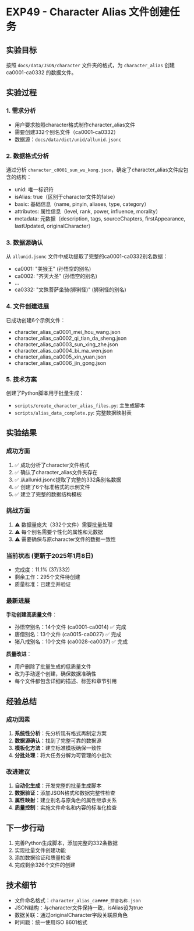 # EXP49 - Character Alias 文件创建任务

## 实验目标
按照 `docs/data/JSON/character` 文件夹的格式，为 `character_alias` 创建 ca0001-ca0332 的数据文件。

## 实验过程

### 1. 需求分析
- 用户要求按照character格式制作character_alias文件
- 需要创建332个别名文件（ca0001-ca0332）
- 数据源：`docs/data/dict/unid/allunid.jsonc`

### 2. 数据格式分析
通过分析 `character_c0001_sun_wu_kong.json`，确定了character_alias文件应包含的结构：
- unid: 唯一标识符
- isAlias: true（区别于character文件的false）
- basic: 基础信息（name, pinyin, aliases, type, category）
- attributes: 属性信息（level, rank, power, influence, morality）
- metadata: 元数据（description, tags, sourceChapters, firstAppearance, lastUpdated, originalCharacter）

### 3. 数据源确认
从 `allunid.jsonc` 文件中成功提取了完整的ca0001-ca0332别名数据：
- ca0001: "美猴王" (孙悟空的别名)
- ca0002: "齐天大圣" (孙悟空的别名)
- ...
- ca0332: "文殊菩萨坐骑(狮猁怪)" (狮猁怪的别名)

### 4. 文件创建进展
已成功创建6个示例文件：
- character_alias_ca0001_mei_hou_wang.json
- character_alias_ca0002_qi_tian_da_sheng.json
- character_alias_ca0003_sun_xing_zhe.json
- character_alias_ca0004_bi_ma_wen.json
- character_alias_ca0005_xin_yuan.json
- character_alias_ca0006_jin_gong.json

### 5. 技术方案
创建了Python脚本用于批量生成：
- `scripts/create_character_alias_files.py`: 主生成脚本
- `scripts/alias_data_complete.py`: 完整数据映射表

## 实验结果

### 成功方面
1. ✅ 成功分析了character文件格式
2. ✅ 确认了character_alias文件夹存在
3. ✅ 从allunid.jsonc提取了完整的332条别名数据
4. ✅ 创建了6个标准格式的示例文件
5. ✅ 建立了完整的数据结构模板

### 挑战方面
1. ⚠️ 数据量庞大（332个文件）需要批量处理
2. ⚠️ 每个别名需要个性化的属性和元数据
3. ⚠️ 需要确保与原character文件的数据一致性

### 当前状态 (更新于2025年1月8日)
- 完成度：11.1% (37/332)
- 剩余工作：295个文件待创建
- 质量标准：已建立并验证

### 最新进展
**手动创建高质量文件**：
- 孙悟空别名：14个文件 (ca0001-ca0014) ✅ 完成
- 唐僧别名：13个文件 (ca0015-ca0027) ✅ 完成
- 猪八戒别名：10个文件 (ca0028-ca0037) ✅ 完成

**质量改进**：
- 用户删除了批量生成的低质量文件
- 改为手动逐个创建，确保数据准确性
- 每个文件都包含详细的描述、标签和章节引用

## 经验总结

### 成功因素
1. **系统性分析**：先分析现有格式再制定方案
2. **数据源确认**：找到了完整可靠的数据源
3. **模板化方法**：建立标准模板确保一致性
4. **分批处理**：将大任务分解为可管理的小批次

### 改进建议
1. **自动化生成**：开发完整的批量生成脚本
2. **数据验证**：添加JSON格式和数据完整性检查
3. **属性映射**：建立别名与原角色的属性继承关系
4. **质量控制**：实施文件命名和内容的标准化检查

## 下一步行动
1. 完善Python生成脚本，添加完整的332条数据
2. 实现批量文件创建功能
3. 添加数据验证和质量检查
4. 完成剩余326个文件的创建

## 技术细节
- 文件命名格式：`character_alias_ca####_拼音名称.json`
- JSON结构：与character文件保持一致，isAlias设为true
- 数据关联：通过originalCharacter字段关联原角色
- 时间戳：统一使用ISO 8601格式
